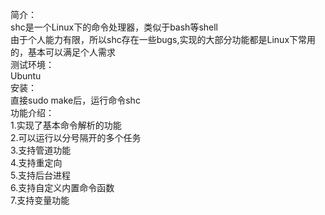 简介：  
  shc是一个Linux下的命令处理器，类似于bash等shell  
  由于个人能力有限，所以shc存在一些bugs,实现的大部分功能都是Linux下常用的，基本可以满足个人需求  
测试环境：  
  Ubuntu  
安装：  
  直接sudo make后，运行命令shc  
功能介绍：  
  1.实现了基本命令解析的功能  
  2.可以运行以分号隔开的多个任务  
  3.支持管道功能  
  4.支持重定向  
  5.支持后台进程  
  6.支持自定义内置命令函数  
  7.支持变量功能  
